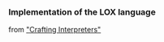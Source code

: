 ### Implementation of the LOX language 

from ["Crafting Interpreters" ](https://craftinginterpreters.com/)
